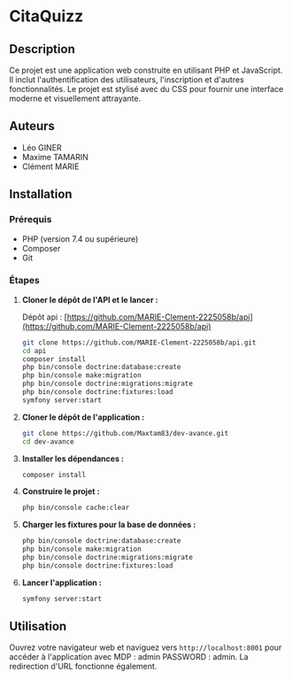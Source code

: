 # CitaQuizz

## Description
Ce projet est une application web construite en utilisant PHP et JavaScript. Il inclut l'authentification des utilisateurs, l'inscription et d'autres fonctionnalités. Le projet est stylisé avec du CSS pour fournir une interface moderne et visuellement attrayante.

## Auteurs
- Léo GINER
- Maxime TAMARIN
- Clément MARIE

## Installation

### Prérequis
- PHP (version 7.4 ou supérieure)
- Composer
- Git

### Étapes

1. **Cloner le dépôt de l'API et le lancer :**
   
   Dépôt api : [https://github.com/MARIE-Clement-2225058b/api](https://github.com/MARIE-Clement-2225058b/api)
    ```bash
    git clone https://github.com/MARIE-Clement-2225058b/api.git
    cd api
    composer install
    php bin/console doctrine:database:create
    php bin/console make:migration
    php bin/console doctrine:migrations:migrate
    php bin/console doctrine:fixtures:load
    symfony server:start
    ```

2. **Cloner le dépôt de l'application :**
    ```bash
    git clone https://github.com/Maxtam83/dev-avance.git
    cd dev-avance
    ```

3. **Installer les dépendances :**
    ```bash
    composer install
    ```

4. **Construire le projet :**
    ```bash
    php bin/console cache:clear
    ```


5. **Charger les fixtures pour la base de données :**
    ```bash
    php bin/console doctrine:database:create
    php bin/console make:migration
    php bin/console doctrine:migrations:migrate
    php bin/console doctrine:fixtures:load
    ```

6. **Lancer l'application :**
    ```bash
    symfony server:start
    ```

## Utilisation
Ouvrez votre navigateur web et naviguez vers `http://localhost:8001` pour accéder à l'application avec MDP : admin PASSWORD : admin. La redirection d'URL fonctionne également.
